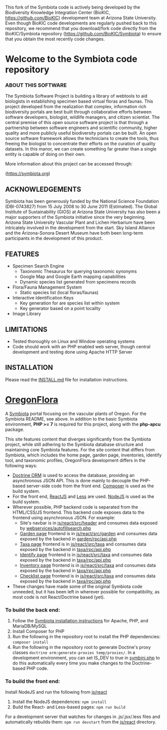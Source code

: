 This fork of the Symbiota code is actively being developed by the Biodiversity Knowledge Integration Center (BioKIC, https://github.com/BioKIC) development team at Arizona State University. 
Even though BioKIC code developments are regularly pushed back to this repository, we recommend that you download/fork code directly from the 
BioKIC/Symbiota repository (https://github.com/BioKIC/Symbiota) to ensure that you obtain the most recently code changes.   


# Welcome to the Symbiota code repository

### ABOUT THIS SOFTWARE

The Symbiota Software Project is building a library of webtools to aid biologists in establishing specimen based virtual floras and faunas. This project developed from the realization that complex, information rich biodiversity portals are best built through collaborative efforts between software developers, biologist, wildlife managers, and citizen scientist. The central premise of this open source software project is that through a partnership between software engineers and scientific community, higher quality and more publicly useful biodiversity portals can be built. An open source software framework allows the technicians to create the tools, thus freeing the biologist to concentrate their efforts on the curation of quality datasets. In this manor, we can create 
something far greater than a single entity is capable of doing on their own.

More information about this project can be accessed through:

(https://symbiota.org)


## ACKNOWLEDGEMENTS

Symbiota has been generously funded by the National Science 
Foundation (DBI-0743827) from 15 July 2008 to 30 June 2011 
(Estimated). The Global Institute of Sustainability 
(GIOS) at Arizona State University has also been a major 
supporters of the Symbiota initiative since the very beginning. 
Arizona State University Vascular Plant and Lichen Herbarium have 
been intricately involved in the development from the start. 
Sky Island Alliance and the Arizona-Sonora Desert Museum have both 
been long-term participants in the development of this product.

## FEATURES

* Specimen Search Engine
  * Taxonomic Thesaurus for querying taxonomic synonyms
  * Google Map and Google Earth mapping capabilities
  * Dynamic species list generated from specimens records
* Flora/Fauna Management System
  * Static species list (local floras/faunas) 
* Interactive Identification Keys
  * Key generation for are species list within system
  * Key generator based on a point locality
* Image Library 


## LIMITATIONS

* Tested thoroughly on Linux and Window operating systems
* Code should work with an PHP enabled web server, though central development and testing done using Apache HTTP Server


## INSTALLATION

Please read the [INSTALL.md](docs/INSTALL.md) file for installation instructions.


# [OregonFlora](https://oregonflora.org/)

A [Symbiota](http://symbiota.org) portal focusing on the vascular plants of Oregon. For the Symbiota README, see 
above. In addition to the basic Symbiota environment,
**PHP >= 7** is required for this project, along with the **php-apcu** package.

This site features content that diverges significantly from the Symbiota project, while still adhering to the 
Symbiota database structure and maintaining core Symbiota features.
For the site content that differs from Symbiota, which includes the home page, garden page, inventories, identify tool, and taxonomic profiles,
OregonFlora development differs in the following ways: 
   - [Doctrine ORM](https://www.doctrine-project.org/projects/orm.html) is used to access the database, providing 
     an asynchronous JSON API. This is done mainly to decouple the PHP-based server-side code from the front end.
     [Composer](https://getcomposer.org/) is used as the build system.
   - For the front end, [ReactJS](https://reactjs.org) and [Less](http://lesscss.org/) are used. 
   [NodeJS](https://nodejs.org/) is used as the build system.
   - Wherever possible, PHP backend code is separated from the HTML/CSS/JS frontend. This backend code exposes data
   to the frontend using asynchronous JSON. For example:
        - Site's navbar is in [js/react/src/header](./js/react/src/header) and consumes data exposed by 
        [webservices/autofillsearch.php](./webservices/autofillsearch.php)
        - [Garden page](https://oregonflora.org/garden/index.php) frontend is in
            [js/react/src/garden](./js/react/src/garden) and consumes data exposed by the backend in 
            [garden/rpc/api.php](./garden/rpc/api.php)
        - [Taxa page](https://oregonflora.org/checklists/dynamicmap.php?interface=key) frontend is in
            [js/react/src/taxa](./js/react/src/taxa) and consumes data exposed by the backend in 
            [taxa/rpc/api.php](./taxa/rpc/api.php) 
        - [Identify page](https://oregonflora.org/taxa/search.php?search=cat) frontend is in
            [js/react/src/taxa](./js/react/src/identify) and consumes data exposed by the backend in 
            [taxa/rpc/api.php](./ident/rpc/api.php) 
        - [Inventory page](https://oregonflora.org/projects/index.php) frontend is in
            [js/react/src/taxa](./js/react/src/inventory) and consumes data exposed by the backend in 
            [taxa/rpc/api.php](./projects/rpc/api.php) 
        - [Checklist page](https://oregonflora.org/checklists/checklist.php?cl=14&pid=1) frontend is in
            [js/react/src/taxa](./js/react/src/explore) and consumes data exposed by the backend in 
            [taxa/rpc/api.php](./checklists/rpc/api.php) 
   - These changes have made some of the original Symbiota code unneeded, but it has been left in wherever possible
   for compatibility, as most code is not React/Doctrine based (yet).

### To build the back end:
1. Follow the [Symbiota installation instructions](docs/INSTALL.md) 
for Apache, PHP, and MariaDB/MySQL
2. Install Composer for PHP
3. Run the following in the repository root to install the PHP dependencies: `composer install`
4. Run the following in the repository root to generate Doctine's proxy classes `doctrine orm:generate-proxies temp/proxies/`. In a
development environment, you can set IS_DEV to true in [symbini.php](./config/symbini_template.php) to do this automatically
every time you make changes to the Doctrine-based PHP code.

### To build the front end:
Install NodeJS and run the following from [js/react](./js/react)
1. Install the NodeJS dependences: `npm install`
2. Build the React- and Less-based pages: `npm run build`


For a development server that watches for changes in .js/.jsx/.less files and automatically rebuilds them: `npm run devstart`
from the [js/react](./js/react) directory.

